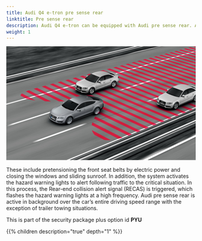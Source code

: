 ```yaml
---
title: Audi Q4 e-tron pre sense rear
linktitle: Pre sense rear
description: Audi Q4 e-tron can be equipped with Audi pre sense rear. Audi pre sense rear uses radar sensors in the rear bumper to detect an impending rear-end collision, and it initiates preventive safety measures. 
weight: 1
---
```


![Audi pre sense rear](audipresenserear.jpg "Audi pre sense rear")

These include pretensioning the front seat belts by electric power and closing the windows and sliding sunroof. In addition, the system activates the hazard warning lights to alert following traffic to the critical situation. In this process, the Rear-end collision alert signal (RECAS) is triggered, which flashes the hazard warning lights at a high frequency. Audi pre sense rear is active in background over the car’s entire driving speed range with the exception of trailer towing situations.

This is part of the security package plus option id **PYU**

{{% children description="true" depth="1" %}}
